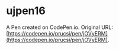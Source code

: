 # ujpen16

A Pen created on CodePen.io. Original URL: [https://codepen.io/prucsi/pen/jOVyERM](https://codepen.io/prucsi/pen/jOVyERM).


